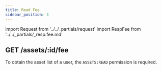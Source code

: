 ```yaml
---
title: Read Fee
sidebar_position: 3
---
```


import Request from '../../_partials/request'
import RespFee from '../../_partials/_resp.fee.md'

## GET /assets/:id/fee

To obtain the asset list of a user, the `ASSETS:READ` permission is required.

<Request title="Get Asset's Fee By $ASSET_ID" url="/assets/$ASSET_ID/fee"/>

<RespFee />
